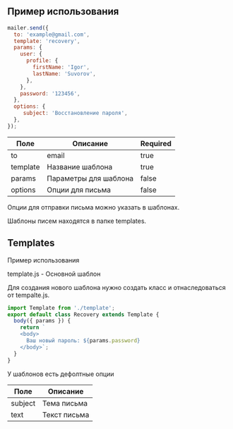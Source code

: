 
## Пример использования

```js
mailer.send({
  to: 'example@gmail.com',
  template: 'recovery',
  params: {
    user: {
      profile: {
        firstName: 'Igor',
        lastName: 'Suvorov',
      },
    },
    password: '123456',
  },
  options: {
     subject: 'Восстановление пароля',
  },
});
```
Поле | Описание | Required
--- | --- | --- |
to | email | true
template | Название шаблона | true
params | Параметры для шаблона | false
options | Опции для письма | false

Опции для отправки письма можно указать в шаблонах.

Шаблоны писем находятся в папке templates.


## Templates

Пример использования

template.js - Основной шаблон

Для создания нового шаблона нужно создать класс и отнаследоваться
от tempalte.js.

```js
import Template from './template';
export default class Recovery extends Template {
  body({ params }) {
    return `
    <body>
      Ваш новый пароль: ${params.password}
    </body>`;
  }
}
```

У шаблонов есть дефолтные опции

Поле | Описание
--- | ---
subject | Тема письма
text | Текст письма
